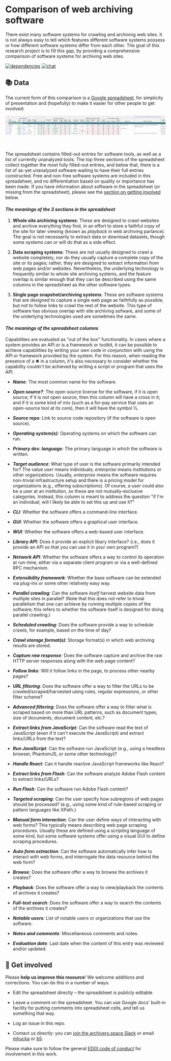 Comparison of web archiving software
====================================

There exist many software systems for crawling and archiving web sites.  It is not always easy to tell which features different software systems possess or how different software systems differ from each other.  The goal of this research project is to fill this gap, by providing a comprehensive comparison of software systems for archiving web sites.

[![dependencies](https://img.shields.io/badge/dependencies-none-brightgreen.svg?style=flat-square)](http://shields.io)
[![chat](https://img.shields.io/badge/chat-Slack-yellow.svg?style=flat-square)](https://archivers-slack.herokuapp.com)

📚 Data
--------

The current form of this comparison is a [Google spreadsheet](https://docs.google.com/spreadsheets/d/1FqxwaZnIhhQ7jDCC-W64NMRf5rDeh2Shx3u01MsBmTQ/edit#gid=0), for simplicity of presentation and (hopefully) to make it easier for other people to get involved:

<div align="center">
<a href="https://docs.google.com/spreadsheets/d/1FqxwaZnIhhQ7jDCC-W64NMRf5rDeh2Shx3u01MsBmTQ/edit#gid=0"><img src=".graphics/spreadsheet-image-v2.png"></a>
<img src=".graphics/spacer.gif"/>
<br><br>
</div>

The spreadsheet contains filled-out entries for software tools, as well as a list of currently unanalyzed tools.  The top three sections of the spreadsheet collect together the most fully filled-out entries, and below that, there is a list of as-yet unanalyzed software waiting to have their full entries constructed.  Free and non-free software systems are included in this spreadsheet, and no differentiation based on quality or importance has been made.   If you have information about software in the spreadsheet (or missing from the spreadsheet), please see the <a href="#-get-involved">section on getting involved</a> below.

#### _The meanings of the 3 sections in the spreadsheet_

1. **Whole site archiving systems**: These are designed to crawl websites and archive everything they find, in an effort to store a faithful copy of the site for later viewing (known as _playback_ in web archiving parlance).  The goal is not necessarily to extract data or download datasets, though some systems can or will do that as a side effect.

2. **Data scraping systems**: These are not usually designed to crawl a website completely, nor do they usually capture a complete copy of the site or its pages; rather, they are designed to extract information from web pages and/or websites.  Nevertheless, the underlying technology is frequently similar to whole site archiving systems, and the feature overlap is similar enough that they can be described using the same columns in the spreadsheet as the other software types.

3. **Single page snapshot/archiving systems**: These are software systems that are designed to capture a single web page as faithfully as possible, but not to follow links to crawl the rest of the website.  This type of software has obvious overlap with site archiving sofware, and some of the underlying technologies used are sometimes the same.

#### _The meanings of the spreadsheet columns_

Capabilities are evaluated as "out of the box" functionality. In cases where a system provides an API or is a framework or toolkit, it can be possible to achieve capabilities by writing your own code in conjunction with using the API or framework provided by the system. For this reason, when reading the presence of a ✖ in a column, it's also necessary to consider whether the capability couldn't be achieved by writing a script or program that uses the API.

* _**Name**:_ The most common name for the software.

* _**Open source?**:_ The open source license for the software, if it is open source; if it is _not_ open source, then this column will have a cross in it; and if it is some kind of mix (such as a for-pay service that uses an open-source tool at its core), then it will have the symbol &frac12;.

* _**Source repo**:_ Link to source code repository (if the software is open source).

* _**Operating system(s)**:_ Operating systems on which the software can run.

* _**Primary dev. language**:_ The primary language in which the software is written.

* _**Target audience**:_ What type of user is the software primarily intended for? The value _user_ means individuals; _enterprise_ means institutions or other organizations. Usually, _enterprise_ means the software requires non-trivial infrastructure setup and there is a pricing model for organizations (e.g., offering subscriptions). Of course, a _user_ could also be a user at an institution, so these are not mutually-exclusive categories. Instead, this column is meant to address the question "if I'm an individual, will I likely be able to set this up and use it?"

* _**CLI**:_ Whether the software offers a command-line interface.

* _**GUI**:_ Whether the software offers a graphical user interface.

* _**WUI**:_ Whether the software offers a web-based user interface.

* _**Library API**:_ Does it provide an explicit libary interface? (i.e., does it provide an API so that you can use it in your own program?)

* _**Network API**:_ Whether the software offers a way to control its operation at run-time, either via a separate client program or via a well-defined RPC mechanism.

* _**Extensibility framework**:_ Whether the base software can be extended via plug-ins or some other relatively easy way.

* _**Parallel crawling**:_ Can the software _itself_ harvest website data from multiple sites in parallel?  (Note that this does not refer to trivial parallelism that one can achieve by running multiple copies of the software; this refers to whether the software itself is designed for doing parallel crawling.)

* _**Scheduled crawling**:_ Does the software provide a way to schedule crawls, for example, based on the time of day?

* _**Crawl storage format(s)**:_ Storage format(s) in which web archiving results are stored. 

* _**Capture raw response**:_ Does the software capture and archive the raw HTTP server responses along with the web page content?

* _**Follow links**:_ Will it follow links in the page, to process other nearby pages?

* _**URL filtering**:_ Does the software offer a way to filter the URLs to be crawled/scraped/harvested using rules, regular expressions, or other filter scheme?

* _**Advanced filtering**:_ Does the software offer a way to filter what is scraped based on more than URL patterns, such as document types, size of documents, document content, etc.?

* _**Extract links from JavaScript**:_ Can the software read the text of JavaScript (even if it can't execute the JavaScript) and extract links/URLs from the text?

* _**Run JavaScript**:_ Can the software run JavaScript (e.g., using a headless browser, PhantomJS, or some other technology)?

* _**Handle React**:_ Can it handle reactive JavaScript frameworks like React?

* _**Extract links from Flash**:_ Can the software analyze Adobe Flash content to extract links/URLs?

* _**Run Flash**:_ Can the software run Adobe Flash content?

* _**Targeted scraping**:_ Can the user specify how subregions of web pages should be processed? (e.g., using some kind of rule-based scraping or pattern languages like XPath.)

* _**Manual form interaction**:_ Can the user define ways of interacting with web forms? This typically means describing web page scraping procedures. Usually these are defined using a scripting language of some kind, but some software systems offer using a visual GUI to define scraping procedures.

* _**Auto form extraction**:_ Can the software automatically infer how to interact with web forms, and interrogate the data resource behind the web form?

* _**Browse**:_ Does the software offer a way to browse the archives it creates?

* _**Playback**:_ Does the software offer a way to view/playback the contents of archives it creates?

* _**Full-text search**:_ Does the software offer a way to search the contents of the archives it creates?

* _**Notable users**:_ List of notable users or organizations that use the software.

* _**Notes and comments**:_ Miscellaneous comments and notes.

* _**Evaluation date**:_ Last date when the content of this entry was reviewed and/or updated.


👋 Get involved
----------------

Please **help us improve this resource**!  We welcome additions and corrections.  You can do this in a number of ways:

* Edit the spreadsheet directly &ndash; the spreadsheet is publicly editable.

* Leave a comment on the spreadsheet.  You can use Google docs' built-in facility for putting comments into spreadsheet cells, and tell us something that way.

* Log an issue in this repo.

* Contact us directly: you can [join the archivers.space Slack](https://github.com/edgi-govdata-archiving/archivers.space) or email [mhucka](https://github.com/mhucka) or [b5](https://github.com/b5).

Please make sure to follow the general [EDGI code of conduct](https://github.com/edgi-govdata-archiving/overview/blob/master/CONDUCT.md) for involvement in this work.
